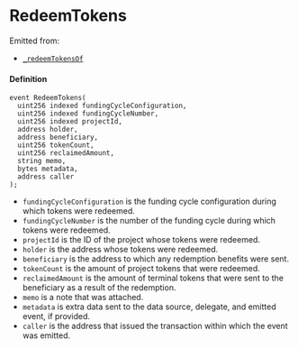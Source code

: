 # RedeemTokens

Emitted from:

- [`_redeemTokensOf`](/dev/api/contracts/or-payment-terminals/or-abstract/jbpayoutredemptionpaymentterminal/write/-_redeemtokensof.md)

#### Definition

```
event RedeemTokens(
  uint256 indexed fundingCycleConfiguration,
  uint256 indexed fundingCycleNumber,
  uint256 indexed projectId,
  address holder,
  address beneficiary,
  uint256 tokenCount,
  uint256 reclaimedAmount,
  string memo,
  bytes metadata,
  address caller
);
```

- `fundingCycleConfiguration` is the funding cycle configuration during which tokens were redeemed.
- `fundingCycleNumber` is the number of the funding cycle during which tokens were redeemed.
- `projectId` is the ID of the project whose tokens were redeemed.
- `holder` is the address whose tokens were redeemed.
- `beneficiary` is the address to which any redemption benefits were sent.
- `tokenCount` is the amount of project tokens that were redeemed.
- `reclaimedAmount` is the amount of terminal tokens that were sent to the beneficiary as a result of the redemption.
- `memo` is a note that was attached.
- `metadata` is extra data sent to the data source, delegate, and emitted event, if provided.
- `caller` is the address that issued the transaction within which the event was emitted.
